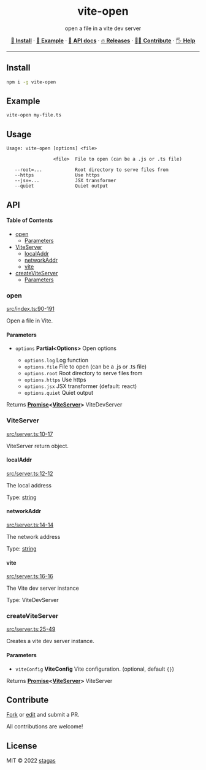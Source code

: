 <h1 align="center">vite-open</h1>

<p align="center">
open a file in a vite dev server
</p>

<p align="center">
   <a href="#install">        🔧 <strong>Install</strong></a>
 · <a href="#example">        🧩 <strong>Example</strong></a>
 · <a href="#api">            📜 <strong>API docs</strong></a>
 · <a href="https://github.com/stagas/vite-open/releases"> 🔥 <strong>Releases</strong></a>
 · <a href="#contribute">     💪🏼 <strong>Contribute</strong></a>
 · <a href="https://github.com/stagas/vite-open/issues">   🖐️ <strong>Help</strong></a>
</p>

---

## Install

```sh
npm i -g vite-open
```

## Example

```sh
vite-open my-file.ts
```

## Usage

    Usage: vite-open [options] <file>

                     <file>  File to open (can be a .js or .ts file)

       --root=...            Root directory to serve files from
       --https               Use https
       --jsx=...             JSX transformer
       --quiet               Quiet output

## API

<!-- Generated by documentation.js. Update this documentation by updating the source code. -->

#### Table of Contents

- [open](#open)
  - [Parameters](#parameters)
- [ViteServer](#viteserver)
  - [localAddr](#localaddr)
  - [networkAddr](#networkaddr)
  - [vite](#vite)
- [createViteServer](#createviteserver)
  - [Parameters](#parameters-1)

### open

[src/index.ts:90-191](https://github.com/stagas/vite-open/blob/4c71615884f1bfc0f01af1118dfbbdd27b531951/src/index.ts#L90-L191 "Source code on GitHub")

Open a file in Vite.

#### Parameters

- `options` **Partial\<Options>** Open options

  - `options.log` Log function
  - `options.file` File to open (can be a .js or .ts file)
  - `options.root` Root directory to serve files from
  - `options.https` Use https
  - `options.jsx` JSX transformer (default: react)
  - `options.quiet` Quiet output

Returns **[Promise](https://developer.mozilla.org/docs/Web/JavaScript/Reference/Global_Objects/Promise)<[ViteServer](#viteserver)>** ViteDevServer

### ViteServer

[src/server.ts:10-17](https://github.com/stagas/vite-open/blob/4c71615884f1bfc0f01af1118dfbbdd27b531951/src/server.ts#L10-L17 "Source code on GitHub")

ViteServer return object.

#### localAddr

[src/server.ts:12-12](https://github.com/stagas/vite-open/blob/4c71615884f1bfc0f01af1118dfbbdd27b531951/src/server.ts#L12-L12 "Source code on GitHub")

The local address

Type: [string](https://developer.mozilla.org/docs/Web/JavaScript/Reference/Global_Objects/String)

#### networkAddr

[src/server.ts:14-14](https://github.com/stagas/vite-open/blob/4c71615884f1bfc0f01af1118dfbbdd27b531951/src/server.ts#L14-L14 "Source code on GitHub")

The network address

Type: [string](https://developer.mozilla.org/docs/Web/JavaScript/Reference/Global_Objects/String)

#### vite

[src/server.ts:16-16](https://github.com/stagas/vite-open/blob/4c71615884f1bfc0f01af1118dfbbdd27b531951/src/server.ts#L16-L16 "Source code on GitHub")

The Vite dev server instance

Type: ViteDevServer

### createViteServer

[src/server.ts:25-49](https://github.com/stagas/vite-open/blob/4c71615884f1bfc0f01af1118dfbbdd27b531951/src/server.ts#L25-L49 "Source code on GitHub")

Creates a vite dev server instance.

#### Parameters

- `viteConfig` **ViteConfig** Vite configuration. (optional, default `{}`)

Returns **[Promise](https://developer.mozilla.org/docs/Web/JavaScript/Reference/Global_Objects/Promise)<[ViteServer](#viteserver)>** ViteServer

## Contribute

[Fork](https://github.com/stagas/vite-open/fork) or
[edit](https://github.dev/stagas/vite-open) and submit a PR.

All contributions are welcome!

## License

MIT © 2022
[stagas](https://github.com/stagas)
